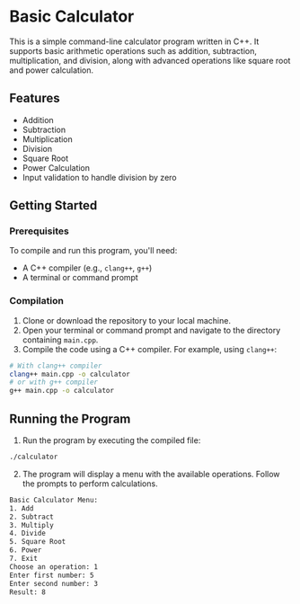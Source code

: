 # Basic Calculator

This is a simple command-line calculator program written in C++. It supports basic arithmetic operations such as addition, subtraction, multiplication, and division, along with advanced operations like square root and power calculation.

## Features

- Addition
- Subtraction
- Multiplication
- Division
- Square Root
- Power Calculation
- Input validation to handle division by zero

## Getting Started

### Prerequisites

To compile and run this program, you'll need:

- A C++ compiler (e.g., `clang++`, `g++`)
- A terminal or command prompt

### Compilation

1. Clone or download the repository to your local machine.
2. Open your terminal or command prompt and navigate to the directory containing `main.cpp`.
3. Compile the code using a C++ compiler. For example, using `clang++`:

```bash
# With clang++ compiler
clang++ main.cpp -o calculator
# or with g++ compiler
g++ main.cpp -o calculator
```

## Running the Program

1. Run the program by executing the compiled file:

```bash
./calculator
```

2. The program will display a menu with the available operations. Follow the prompts to perform calculations.

```bash
Basic Calculator Menu:
1. Add
2. Subtract
3. Multiply
4. Divide
5. Square Root
6. Power
7. Exit
Choose an operation: 1
Enter first number: 5
Enter second number: 3
Result: 8
```
